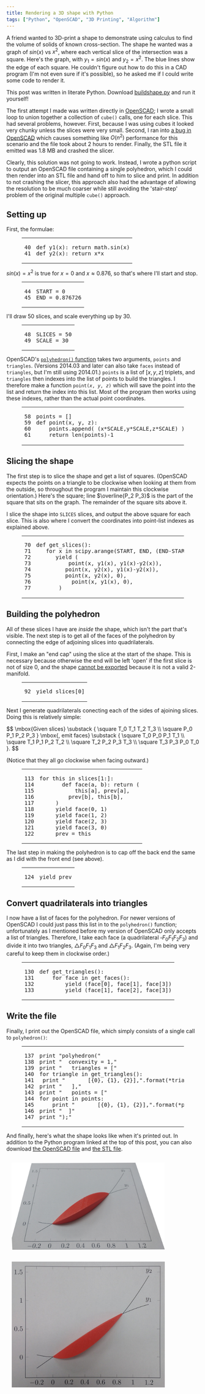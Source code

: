 ```yaml
---
title: Rendering a 3D shape with Python
tags: ["Python", "OpenSCAD", "3D Printing", "Algorithm"]
---
```


<figure style="float:right;margin:30px 0"><img src="/blog/post/python-3d-rendering/figure/2f3b6b2d2cdb460bb8169b306c99e216be3789dd-1.png" alt="" srcset="figure/2f3b6b2d2cdb460bb8169b306c99e216be3789dd-2x-1.png 2x, figure/2f3b6b2d2cdb460bb8169b306c99e216be3789dd-3x-1.png 3x"/></figure>

A friend wanted to 3D-print a shape to demonstrate using calculus to find the volume of solids of known cross-section.
The shape he wanted was a graph of $sin(x)$ vs $x^2$,
where each vertical slice of the intersection was a square.
Here's the graph, with $y_1 = sin(x)$ and $y_2 = x^2$. The blue lines show the edge of each square.
He couldn't figure out how to do this in a CAD program (I'm not even sure if it's possible),
so he asked me if I could write some code to render it.

<div class='well'>This post was written in literate Python. Download <a href="/blog/post/python-3d-rendering/buildshape.py">buildshape.py</a> and run it yourself!</div>

<!-- XXX WARNING XXX: This post (and its ancillary files) was auto-generated from a source file! See the README in the post's directory for information before editing this file. -->
<!--more-->

The first attempt I made was written directly in [OpenSCAD](http://www.openscad.org/);
I wrote a small loop to union together a collection of `cube()` calls, one for each slice.
This had several problems, however.
First, because I was using cubes it looked very chunky unless the slices were very small.
Second, I ran into [a bug in OpenSCAD](https://github.com/openscad/openscad/issues/350)
which causes something like $O(n^2)$ performance for this scenario
and the file took about 2 hours to render.
Finally, the STL file it emitted was 1.8 MB and crashed the slicer.

Clearly, this solution was not going to work.
Instead, I wrote a python script to output an OpenSCAD file containing a single polyhedron,
which I could then render into an STL file and hand off to him to slice and print.
In addition to not crashing the slicer,
this approach also had the advantage of allowing the resolution to be much coarser
while still avoiding the 'stair-step' problem of the original multiple `cube()` approach.


## Setting up
First, the formulae:

<figure class="highlight python"><table><tr><td class="gutter"><pre><span class="line">40</span><br><span class="line">41</span><br></pre></td><td class="code"><pre><span class="line"><span class="function"><span class="keyword">def</span> <span class="title">y1</span><span class="params">(x)</span>:</span> <span class="keyword">return</span> math.sin(x)</span><br><span class="line"><span class="function"><span class="keyword">def</span> <span class="title">y2</span><span class="params">(x)</span>:</span> <span class="keyword">return</span> x*x</span><br></pre></td></tr></table></figure>

$sin(x) = x^2$ is true for $x = 0$ and $x \approx 0.876$, so that's where I'll start and stop.

<figure class="highlight python"><table><tr><td class="gutter"><pre><span class="line">44</span><br><span class="line">45</span><br></pre></td><td class="code"><pre><span class="line">START = <span class="number">0</span></span><br><span class="line">END = <span class="number">0.876726</span></span><br></pre></td></tr></table></figure>

I'll draw 50 slices, and scale everything up by 30.

<figure class="highlight python"><table><tr><td class="gutter"><pre><span class="line">48</span><br><span class="line">49</span><br></pre></td><td class="code"><pre><span class="line">SLICES = <span class="number">50</span></span><br><span class="line">SCALE = <span class="number">30</span></span><br></pre></td></tr></table></figure>

OpenSCAD's [`polyhedron()` function](https://en.wikibooks.org/wiki/OpenSCAD_User_Manual/Primitive_Solids#polyhedron)
takes two arguments, `points` and `triangles`.
(Versions 2014.03 and later can also take `faces` instead of `triangles`, but I'm still using 2014.01.)
`points` is a list of $[x, y, z]$ triplets, and `triangles` then indexes into the list of points to build the triangles.
I therefore make a function <code>point(<var>x</var>, <var>y</var>, <var>z</var>)</code>
which will save the point into the list and return the index into this list.
Most of the program then works using these indexes, rather than the actual point coordinates.

<figure class="highlight python"><table><tr><td class="gutter"><pre><span class="line">58</span><br><span class="line">59</span><br><span class="line">60</span><br><span class="line">61</span><br></pre></td><td class="code"><pre><span class="line">points = []</span><br><span class="line"><span class="function"><span class="keyword">def</span> <span class="title">point</span><span class="params">(x, y, z)</span>:</span></span><br><span class="line">	points.append( (x*SCALE,y*SCALE,z*SCALE) )</span><br><span class="line">	<span class="keyword">return</span> len(points)<span class="number">-1</span></span><br></pre></td></tr></table></figure>

## Slicing the shape

<figure style="float:right;margin:30px 0"><img src="/blog/post/python-3d-rendering/figure/9d766802b89baaa4653064000f5a46e7b401fade-1.png" alt="" srcset="figure/9d766802b89baaa4653064000f5a46e7b401fade-2x-1.png 2x, figure/9d766802b89baaa4653064000f5a46e7b401fade-3x-1.png 3x"/></figure>
The first step is to slice the shape and get a list of squares.
(OpenSCAD expects the points on a triangle to be clockwise when looking at them from the outside,
so throughout the program I maintain this clockwise orientation.) Here's the square; line $\overline{P_2 P_3}$ is the part of the square that sits on the graph. The remainder of the square sits above it.

I slice the shape into <code>SLICES</code> slices, and output the above square for each slice.
This is also where I convert the coordinates into point-list indexes as explained above.

<figure class="highlight python"><table><tr><td class="gutter"><pre><span class="line">70</span><br><span class="line">71</span><br><span class="line">72</span><br><span class="line">73</span><br><span class="line">74</span><br><span class="line">75</span><br><span class="line">76</span><br><span class="line">77</span><br></pre></td><td class="code"><pre><span class="line"><span class="function"><span class="keyword">def</span> <span class="title">get_slices</span><span class="params">()</span>:</span></span><br><span class="line">	<span class="keyword">for</span> x <span class="keyword">in</span> scipy.arange(START, END, (END-START)/SLICES):</span><br><span class="line">		<span class="keyword">yield</span> (</span><br><span class="line">			point(x, y1(x), y1(x)-y2(x)),</span><br><span class="line">			point(x, y2(x), y1(x)-y2(x)),</span><br><span class="line">			point(x, y2(x), <span class="number">0</span>),</span><br><span class="line">			point(x, y1(x), <span class="number">0</span>),</span><br><span class="line">		)</span><br></pre></td></tr></table></figure>

## Building the polyhedron
All of these slices I have are *inside* the shape,
which isn't the part that's visible.
The next step is to get all of the faces of the polyhedron
by connecting the edge of adjoining slices into quadrilaterals.

First, I make an "end cap" using the slice at the start of the shape.
This is necessary because otherwise the end will be left 'open' if the first slice is not of size 0,
and the shape [cannot be exported](https://en.wikibooks.org/wiki/OpenSCAD_User_Manual/STL_Import_and_Export#STL_Export_2)
because it is not a valid 2-manifold.

<figure class="highlight python"><table><tr><td class="gutter"><pre><span class="line">92</span><br></pre></td><td class="code"><pre><span class="line"><span class="keyword">yield</span> slices[<span class="number">0</span>]</span><br></pre></td></tr></table></figure>


<figure style="float:right;margin:30px 0"><img src="/blog/post/python-3d-rendering/figure/7f97826bc4ddd9cfef3e874d903f1759bf0f8fd2-1.png" alt="" srcset="figure/7f97826bc4ddd9cfef3e874d903f1759bf0f8fd2-2x-1.png 2x, figure/7f97826bc4ddd9cfef3e874d903f1759bf0f8fd2-3x-1.png 3x"/></figure>

Next I generate quadrilaterals conecting each of the sides of ajoining slices.
Doing this is relatively simple:

<div>$$
\mbox{Given slices}
\substack {
	\square T_0 T_1 T_2 T_3 \\
	\square P_0 P_1 P_2 P_3
}
\mbox{, emit faces}
\substack {
	\square T_0 P_0 P_1 T_1 \\
	\square T_1 P_1 P_2 T_2 \\
	\square T_2 P_2 P_3 T_3 \\
	\square T_3 P_3 P_0 T_0
}.
$$</div>

(Notice that they all go clockwise when facing outward.)

<figure class="highlight python"><table><tr><td class="gutter"><pre><span class="line">113</span><br><span class="line">114</span><br><span class="line">115</span><br><span class="line">116</span><br><span class="line">117</span><br><span class="line">118</span><br><span class="line">119</span><br><span class="line">120</span><br><span class="line">121</span><br><span class="line">122</span><br></pre></td><td class="code"><pre><span class="line"><span class="keyword">for</span> this <span class="keyword">in</span> slices[<span class="number">1</span>:]:</span><br><span class="line">		<span class="function"><span class="keyword">def</span> <span class="title">face</span><span class="params">(a, b)</span>:</span> <span class="keyword">return</span> (</span><br><span class="line">			this[a], prev[a],</span><br><span class="line">			prev[b], this[b],</span><br><span class="line">		)</span><br><span class="line">		<span class="keyword">yield</span> face(<span class="number">0</span>, <span class="number">1</span>)</span><br><span class="line">		<span class="keyword">yield</span> face(<span class="number">1</span>, <span class="number">2</span>)</span><br><span class="line">		<span class="keyword">yield</span> face(<span class="number">2</span>, <span class="number">3</span>)</span><br><span class="line">		<span class="keyword">yield</span> face(<span class="number">3</span>, <span class="number">0</span>)</span><br><span class="line">		prev = this</span><br></pre></td></tr></table></figure>
The last step in making the polyhedron is to cap off the back end the same as I did with the front end (see above).

<figure class="highlight python"><table><tr><td class="gutter"><pre><span class="line">124</span><br></pre></td><td class="code"><pre><span class="line"><span class="keyword">yield</span> prev</span><br></pre></td></tr></table></figure>

## Convert quadrilaterals into triangles

<figure style="float:right;margin:30px 0"><img src="/blog/post/python-3d-rendering/figure/1444037eaf59bacfcc2da383f6af0ab4a207ce49-1.png" alt="" srcset="figure/1444037eaf59bacfcc2da383f6af0ab4a207ce49-2x-1.png 2x, figure/1444037eaf59bacfcc2da383f6af0ab4a207ce49-3x-1.png 3x"/></figure>

I now have a list of faces for the polyhedron. For newer versions of OpenSCAD I could just pass this list in to the `polyhedron()` function; unfortunately as I mentioned before my version of OpenSCAD only accepts a list of triangles.
Therefore, I take each face (a quadrilateral $\square F_0 F_1 F_2 F_3$) and divide it into two triangles, $\triangle F_0 F_1 F_3$ and $\triangle F_1 F_2 F_3$. (Again, I'm being very careful to keep them in clockwise order.)

<figure class="highlight python"><table><tr><td class="gutter"><pre><span class="line">130</span><br><span class="line">131</span><br><span class="line">132</span><br><span class="line">133</span><br></pre></td><td class="code"><pre><span class="line"><span class="function"><span class="keyword">def</span> <span class="title">get_triangles</span><span class="params">()</span>:</span></span><br><span class="line">	<span class="keyword">for</span> face <span class="keyword">in</span> get_faces():</span><br><span class="line">		<span class="keyword">yield</span> (face[<span class="number">0</span>], face[<span class="number">1</span>], face[<span class="number">3</span>])</span><br><span class="line">		<span class="keyword">yield</span> (face[<span class="number">1</span>], face[<span class="number">2</span>], face[<span class="number">3</span>])</span><br></pre></td></tr></table></figure>

## Write the file
Finally, I print out the OpenSCAD file, which simply consists of a single call to `polyhedron()`:

<figure class="highlight python"><table><tr><td class="gutter"><pre><span class="line">137</span><br><span class="line">138</span><br><span class="line">139</span><br><span class="line">140</span><br><span class="line">141</span><br><span class="line">142</span><br><span class="line">143</span><br><span class="line">144</span><br><span class="line">145</span><br><span class="line">146</span><br><span class="line">147</span><br></pre></td><td class="code"><pre><span class="line"><span class="keyword">print</span> <span class="string">"polyhedron("</span></span><br><span class="line"><span class="keyword">print</span> <span class="string">"	convexity = 1,"</span></span><br><span class="line"><span class="keyword">print</span> <span class="string">"	triangles = ["</span></span><br><span class="line"><span class="keyword">for</span> triangle <span class="keyword">in</span> get_triangles():</span><br><span class="line">	<span class="keyword">print</span> <span class="string">"		[{0}, {1}, {2}],"</span>.format(*triangle)</span><br><span class="line"><span class="keyword">print</span> <span class="string">"	],"</span></span><br><span class="line"><span class="keyword">print</span> <span class="string">"	points = ["</span></span><br><span class="line"><span class="keyword">for</span> point <span class="keyword">in</span> points:</span><br><span class="line">	<span class="keyword">print</span> <span class="string">"		[{0}, {1}, {2}],"</span>.format(*point)</span><br><span class="line"><span class="keyword">print</span> <span class="string">"	]"</span></span><br><span class="line"><span class="keyword">print</span> <span class="string">");"</span></span><br></pre></td></tr></table></figure>

And finally, here's what the shape looks like when it's printed out.
In addition to the Python program linked at the top of this post,
you can also download
[the OpenSCAD file](shape.scad) and
[the STL file](shape.stl).

<img src="photo-graph2.jpeg" width="400" height="227" alt="" style="margin: 1em"/>
<img src="photo-graph.jpeg" width="400" height="328" alt="" style="margin: 1em"/>

